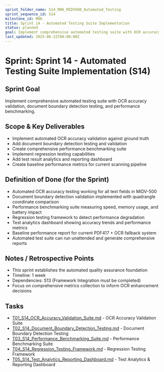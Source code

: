 ```yaml
---
sprint_folder_name: S14_M06_MIDV500_Automated_Testing
sprint_sequence_id: S14
milestone_id: M06
title: Sprint 14 - Automated Testing Suite Implementation
status: planned
goal: Implement comprehensive automated testing suite with OCR accuracy validation, document boundary detection testing, and performance benchmarking.
last_updated: 2025-06-22T00:00:00Z
---
```


# Sprint: Sprint 14 - Automated Testing Suite Implementation (S14)

## Sprint Goal
Implement comprehensive automated testing suite with OCR accuracy validation, document boundary detection testing, and performance benchmarking.

## Scope & Key Deliverables
- Implement automated OCR accuracy validation against ground truth
- Add document boundary detection testing and validation
- Create comprehensive performance benchmarking suite
- Implement regression testing capabilities
- Add test result analytics and reporting dashboard
- Create baseline performance metrics for current scanning pipeline

## Definition of Done (for the Sprint)
- Automated OCR accuracy testing working for all text fields in MIDV-500
- Document boundary detection validation implemented with quadrangle coordinate comparison
- Performance benchmarking suite measuring speed, memory usage, and battery impact
- Regression testing framework to detect performance degradation
- Test analytics dashboard showing accuracy trends and performance metrics
- Baseline performance report for current PDF417 + OCR fallback system
- Automated test suite can run unattended and generate comprehensive reports

## Notes / Retrospective Points
- This sprint establishes the automated quality assurance foundation
- Timeline: 1 week
- Dependencies: S13 (Framework Integration must be completed)
- Focus on comprehensive metrics collection to inform OCR enhancement decisions

## Tasks
- [T01_S14_OCR_Accuracy_Validation_Suite.md](T01_S14_OCR_Accuracy_Validation_Suite.md) - OCR Accuracy Validation Suite
- [T02_S14_Document_Boundary_Detection_Testing.md](T02_S14_Document_Boundary_Detection_Testing.md) - Document Boundary Detection Testing
- [T03_S14_Performance_Benchmarking_Suite.md](T03_S14_Performance_Benchmarking_Suite.md) - Performance Benchmarking Suite
- [T04_S14_Regression_Testing_Framework.md](T04_S14_Regression_Testing_Framework.md) - Regression Testing Framework
- [T05_S14_Test_Analytics_Reporting_Dashboard.md](T05_S14_Test_Analytics_Reporting_Dashboard.md) - Test Analytics & Reporting Dashboard